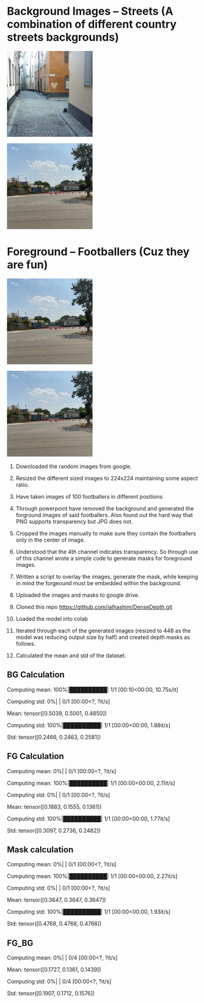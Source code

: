 # Background Images – Streets (A combination of different country streets backgrounds)

![Background](https://github.com/raviteja8484/EVA4/blob/master/S14/bg_012.png)

![Background2](https://github.com/raviteja8484/EVA4/blob/master/S14/bg_021.png)


# Foreground – Footballers (Cuz they are fun)

![Background2](https://github.com/raviteja8484/EVA4/blob/master/S14/bg_021.png)

![Background2](https://github.com/raviteja8484/EVA4/blob/master/S14/bg_021.png)


1)	Downloaded the random images from google.

2)	Resized the different sized images to 224x224 maintaining some aspect ratio.

3)	Have taken images of 100 footballers in different positions

4)	Through powerpoint have removed the background and generated the forground images of said footballers. Also found out the hard way that PNG supports transparency but JPG does not.

5)	Cropped the images manually to make sure they contain the footballers only in the center of image.

6)	Understood that the 4th channel indicates transparency. So through use of this channel wrote a simple code to generate masks for foreground images. 

7)	Written a script to overlay the images, generate the mask, while keeping in mind the forgeound must be embedded within the background. 

8)	Uploaded the images and masks to google drive.

9)	Cloned this repo https://github.com/ialhashim/DenseDepth.git

10)	Loaded the model into colab

11)	Iterated through each of the generated images (resized to 448 as the model was reducing output size by half) and created depth masks as follows.

12)	Calculated the mean and std of the dataset.



## BG Calculation

Computing mean: 100%|██████████| 1/1 [00:10<00:00, 10.75s/it]

Computing std:   0%|          | 0/1 [00:00<?, ?it/s]

Mean:  tensor([0.5039, 0.5001, 0.4850])

Computing std: 100%|██████████| 1/1 [00:00<00:00,  1.88it/s]

Std:  tensor([0.2466, 0.2463, 0.2581])





## FG Calculation


Computing mean:   0%|          | 0/1 [00:00<?, ?it/s]

Computing mean: 100%|██████████| 1/1 [00:00<00:00,  2.11it/s]

Computing std:   0%|          | 0/1 [00:00<?, ?it/s]

Mean:  tensor([0.1883, 0.1555, 0.1361])

Computing std: 100%|██████████| 1/1 [00:00<00:00,  1.77it/s]

Std:  tensor([0.3097, 0.2736, 0.2482])


## Mask calculation

Computing mean:   0%|          | 0/1 [00:00<?, ?it/s]

Computing mean: 100%|██████████| 1/1 [00:00<00:00,  2.27it/s]

Computing std:   0%|          | 0/1 [00:00<?, ?it/s]

Mean:  tensor([0.3647, 0.3647, 0.3647])

Computing std: 100%|██████████| 1/1 [00:00<00:00,  1.93it/s]

Std:  tensor([0.4768, 0.4768, 0.4768])

## FG_BG

Computing mean:   0%|          | 0/4 [00:00<?, ?it/s]

Mean:  tensor([0.1727, 0.1361, 0.1439])

Computing std:   0%|          | 0/4 [00:00<?, ?it/s]

Std:  tensor([0.1907, 0.1712, 0.1576])


